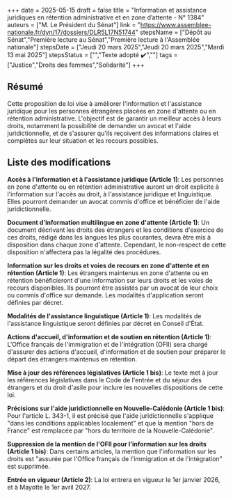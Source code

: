 +++
date = 2025-05-15
draft = false
title = "Information et assistance juridiques en rétention administrative et en zone d’attente - N° 1384"
auteurs = ["M. Le Président du Sénat"]
link = "https://www.assemblee-nationale.fr/dyn/17/dossiers/DLR5L17N51744"
stepsName = ["Dépôt au Sénat","Première lecture au Sénat","Première lecture à l'Assemblée nationale"]
stepsDate = ["Jeudi 20 mars 2025","Jeudi 20 mars 2025","Mardi 13 mai 2025"]
stepsStatus = ["","Texte adopté ✔️",""]
tags = ["Justice","Droits des femmes","Solidarité"]
+++

## Résumé

Cette proposition de loi vise à améliorer l'information et l'assistance juridique pour les personnes étrangères placées en zone d'attente ou en rétention administrative. L'objectif est de garantir un meilleur accès à leurs droits, notamment la possibilité de demander un avocat et l'aide juridictionnelle, et de s'assurer qu'ils reçoivent des informations claires et complètes sur leur situation et les recours possibles.

## Liste des modifications

**Accès à l'information et à l'assistance juridique (Article 1)**: Les personnes en zone d'attente ou en rétention administrative auront un droit explicite à l'information sur l'accès au droit, à l'assistance juridique et linguistique. Elles pourront demander un avocat commis d'office et bénéficier de l'aide juridictionnelle.

**Document d'information multilingue en zone d'attente (Article 1)**: Un document décrivant les droits des étrangers et les conditions d'exercice de ces droits, rédigé dans les langues les plus courantes, devra être mis à disposition dans chaque zone d'attente. Cependant, le non-respect de cette disposition n'affectera pas la légalité des procédures.

**Information sur les droits et voies de recours en zone d'attente et en rétention (Article 1)**: Les étrangers maintenus en zone d'attente ou en rétention bénéficieront d'une information sur leurs droits et les voies de recours disponibles. Ils pourront être assistés par un avocat de leur choix ou commis d'office sur demande. Les modalités d'application seront définies par décret.

**Modalités de l'assistance linguistique (Article 1)**: Les modalités de l'assistance linguistique seront définies par décret en Conseil d'État.

**Actions d'accueil, d'information et de soutien en rétention (Article 1)**: L'Office français de l'immigration et de l'intégration (OFII) sera chargé d'assurer des actions d'accueil, d'information et de soutien pour préparer le départ des étrangers maintenus en rétention.

**Mise à jour des références législatives (Article 1 bis)**: Le texte met à jour les références législatives dans le Code de l'entrée et du séjour des étrangers et du droit d'asile pour inclure les nouvelles dispositions de cette loi.

**Précisions sur l'aide juridictionnelle en Nouvelle-Calédonie (Article 1 bis)**: Pour l'article L. 343-1, il est précisé que l'aide juridictionnelle s'applique "dans les conditions applicables localement" et que la mention "hors de France" est remplacée par "hors du territoire de la Nouvelle-Calédonie".

**Suppression de la mention de l'OFII pour l'information sur les droits (Article 1 bis)**: Dans certains articles, la mention que l'information sur les droits est "assurée par l'Office français de l'immigration et de l'intégration" est supprimée.

**Entrée en vigueur (Article 2)**: La loi entrera en vigueur le 1er janvier 2026, et à Mayotte le 1er avril 2027.
